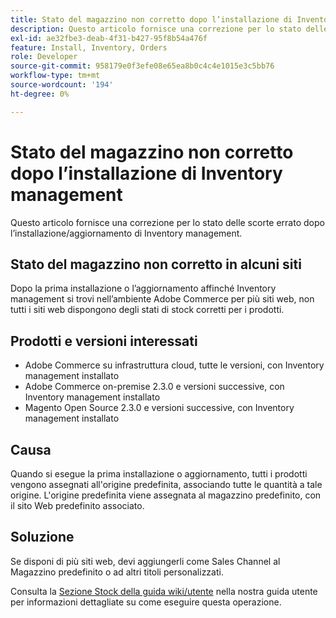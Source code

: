 ```yaml
---
title: Stato del magazzino non corretto dopo l’installazione di Inventory management
description: Questo articolo fornisce una correzione per lo stato delle scorte errato dopo l’installazione/aggiornamento di Inventory management.
exl-id: ae32fbe3-deab-4f31-b427-95f8b54a476f
feature: Install, Inventory, Orders
role: Developer
source-git-commit: 958179e0f3efe08e65ea8b0c4c4e1015e3c5bb76
workflow-type: tm+mt
source-wordcount: '194'
ht-degree: 0%

---
```


# Stato del magazzino non corretto dopo l’installazione di Inventory management

Questo articolo fornisce una correzione per lo stato delle scorte errato dopo l’installazione/aggiornamento di Inventory management.

## Stato del magazzino non corretto in alcuni siti

Dopo la prima installazione o l’aggiornamento affinché Inventory management si trovi nell’ambiente Adobe Commerce per più siti web, non tutti i siti web dispongono degli stati di stock corretti per i prodotti.

## Prodotti e versioni interessati

* Adobe Commerce su infrastruttura cloud, tutte le versioni, con Inventory management installato
* Adobe Commerce on-premise 2.3.0 e versioni successive, con Inventory management installato
* Magento Open Source 2.3.0 e versioni successive, con Inventory management installato

## Causa

Quando si esegue la prima installazione o aggiornamento, tutti i prodotti vengono assegnati all&#39;origine predefinita, associando tutte le quantità a tale origine. L&#39;origine predefinita viene assegnata al magazzino predefinito, con il sito Web predefinito associato.

## Soluzione

Se disponi di più siti web, devi aggiungerli come Sales Channel al Magazzino predefinito o ad altri titoli personalizzati.

Consulta la [Sezione Stock della guida wiki/utente](https://docs.magento.com/m2/ce/user_guide/catalog/inventory-stock.html) nella nostra guida utente per informazioni dettagliate su come eseguire questa operazione.
